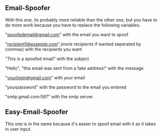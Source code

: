 Email-Spoofer
-------------

With this one, its probably more reliable than the other one, but you have to do more work because you have to replace the following variables.

"spoofedemail@gmail.com" with the email you want to spoof

"recipient1@example.com",(more recipients if wanted seperated by commas) with the recipients you want

"This is a spoofed email" with the subject

"Hello", "this email was sent from a fake address!" with the message

"yourlogin@gmail.com" with your email

"yourpassword" with the password to the email you entered

"smtp.gmail.com:587" with the smtp server.


Easy-Email-Spoofer
------------------

This one is in the name because it's easier to spoof email with it as it takes in user input.
